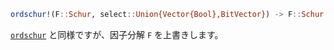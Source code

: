 ```julia
ordschur!(F::Schur, select::Union{Vector{Bool},BitVector}) -> F::Schur
```

[`ordschur`](@ref) と同様ですが、因子分解 `F` を上書きします。
